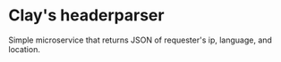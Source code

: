 # Clay's headerparser

Simple microservice that returns JSON of requester's ip, language, and location.
